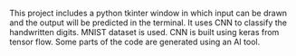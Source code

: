 This project includes a python tkinter window in which input can be drawn and the output will be predicted in the terminal.
It uses CNN to classify the handwritten digits.
MNIST dataset is used.
CNN is built using keras from tensor flow.
Some parts of the code are generated using an AI tool.
